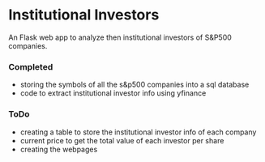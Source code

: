 # Institutional Investors

An Flask web app to analyze then institutional investors of S&P500 companies.

### Completed
- storing the symbols of all the s&p500 companies into a sql database
- code to extract institutional investor info using yfinance 

### ToDo
- creating a table to store the institutional investor info of each company 
- current price to get the total value of each investor per share
- creating the webpages